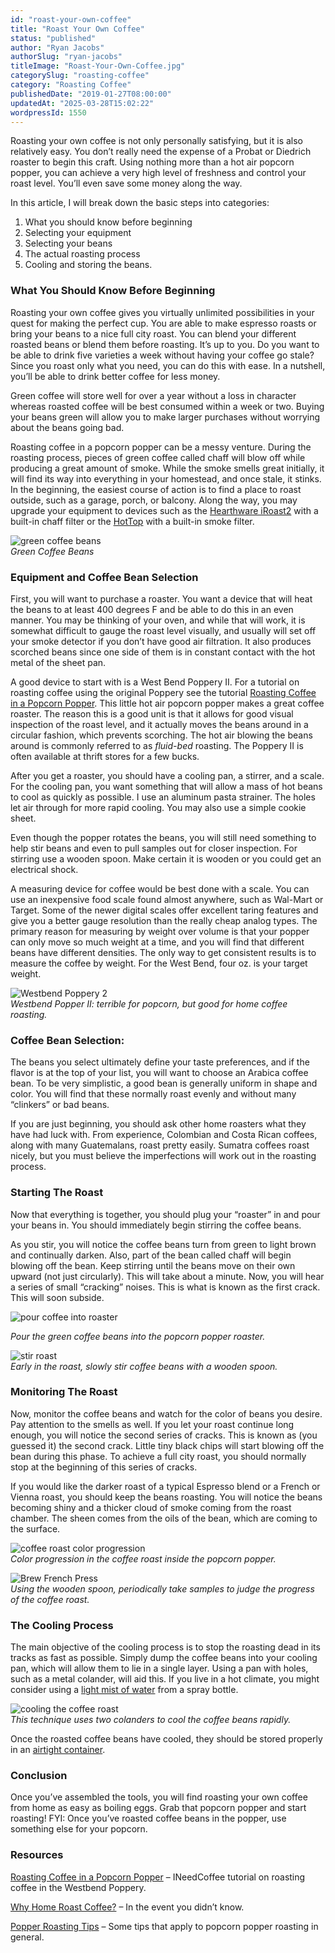 ```yaml
---
id: "roast-your-own-coffee"
title: "Roast Your Own Coffee"
status: "published"
author: "Ryan Jacobs"
authorSlug: "ryan-jacobs"
titleImage: "Roast-Your-Own-Coffee.jpg"
categorySlug: "roasting-coffee"
category: "Roasting Coffee"
publishedDate: "2019-01-27T08:00:00"
updatedAt: "2025-03-28T15:02:22"
wordpressId: 1550
---
```


Roasting your own coffee is not only personally satisfying, but it is also relatively easy. You don’t really need the expense of a Probat or Diedrich roaster to begin this craft. Using nothing more than a hot air popcorn popper, you can achieve a very high level of freshness and control your roast level. You’ll even save some money along the way.

In this article, I will break down the basic steps into categories:

1.  What you should know before beginning
2.  Selecting your equipment
3.  Selecting your beans
4.  The actual roasting process
5.  Cooling and storing the beans.

### What You Should Know Before Beginning

Roasting your own coffee gives you virtually unlimited possibilities in your quest for making the perfect cup. You are able to make espresso roasts or bring your beans to a nice full city roast. You can blend your different roasted beans or blend them before roasting. It’s up to you. Do you want to be able to drink five varieties a week without having your coffee go stale? Since you roast only what you need, you can do this with ease. In a nutshell, you’ll be able to drink better coffee for less money.

Green coffee will store well for over a year without a loss in character whereas roasted coffee will be best consumed within a week or two. Buying your beans green will allow you to make larger purchases without worrying about the beans going bad.

Roasting coffee in a popcorn popper can be a messy venture. During the roasting process, pieces of green coffee called chaff will blow off while producing a great amount of smoke. While the smoke smells great initially, it will find its way into everything in your homestead, and once stale, it stinks. In the beginning, the easiest course of action is to find a place to roast outside, such as a garage, porch, or balcony. Along the way, you may upgrade your equipment to devices such as the [Hearthware iRoast2](/roasting-coffee-in-a-popcorn-popper/) with a built-in chaff filter or the [HotTop](/hottop-kn-8828p-coffee-bean-roaster-first-look/) with a built-in smoke filter.

![green coffee beans](green-coffee-beans1.jpg)  
*Green Coffee Beans*

### Equipment and Coffee Bean Selection

First, you will want to purchase a roaster. You want a device that will heat the beans to at least 400 degrees F and be able to do this in an even manner. You may be thinking of your oven, and while that will work, it is somewhat difficult to gauge the roast level visually, and usually will set off your smoke detector if you don’t have good air filtration. It also produces scorched beans since one side of them is in constant contact with the hot metal of the sheet pan.

A good device to start with is a West Bend Poppery II. For a tutorial on roasting coffee using the original Poppery see the tutorial [Roasting Coffee in a Popcorn Popper](/roasting-coffee-in-a-popcorn-popper/). This little hot air popcorn popper makes a great coffee roaster. The reason this is a good unit is that it allows for good visual inspection of the roast level, and it actually moves the beans around in a circular fashion, which prevents scorching. The hot air blowing the beans around is commonly referred to as *fluid-bed* roasting. The Poppery II is often available at thrift stores for a few bucks.

After you get a roaster, you should have a cooling pan, a stirrer, and a scale. For the cooling pan, you want something that will allow a mass of hot beans to cool as quickly as possible. I use an aluminum pasta strainer. The holes let air through for more rapid cooling. You may also use a simple cookie sheet.

Even though the popper rotates the beans, you will still need something to help stir beans and even to pull samples out for closer inspection. For stirring use a wooden spoon. Make certain it is wooden or you could get an electrical shock.

A measuring device for coffee would be best done with a scale. You can use an inexpensive food scale found almost anywhere, such as Wal-Mart or Target. Some of the newer digital scales offer excellent taring features and give you a better gauge resolution than the really cheap analog types. The primary reason for measuring by weight over volume is that your popper can only move so much weight at a time, and you will find that different beans have different densities. The only way to get consistent results is to measure the coffee by weight. For the West Bend, four oz. is your target weight.

![Westbend Poppery 2](popper250.jpg)  
*Westbend Popper II: terrible for popcorn, but good for home coffee roasting.*

### Coffee Bean Selection:

The beans you select ultimately define your taste preferences, and if the flavor is at the top of your list, you will want to choose an Arabica coffee bean. To be very simplistic, a good bean is generally uniform in shape and color. You will find that these normally roast evenly and without many “clinkers” or bad beans.

If you are just beginning, you should ask other home roasters what they have had luck with. From experience, Colombian and Costa Rican coffees, along with many Guatemalans, roast pretty easily. Sumatra coffees roast nicely, but you must believe the imperfections will work out in the roasting process.

### Starting The Roast

Now that everything is together, you should plug your “roaster” in and pour your beans in. You should immediately begin stirring the coffee beans.

As you stir, you will notice the coffee beans turn from green to light brown and continually darken. Also, part of the bean called chaff will begin blowing off the bean. Keep stirring until the beans move on their own upward (not just circularly). This will take about a minute. Now, you will hear a series of small “cracking” noises. This is what is known as the first crack. This will soon subside.

![pour coffee into roaster](pour250.jpg)

*Pour the green coffee beans into the popcorn popper roaster.*

![stir roast](stir250.jpg)  
*Early in the roast, slowly stir coffee beans with a wooden spoon.*

### Monitoring The Roast

Now, monitor the coffee beans and watch for the color of beans you desire. Pay attention to the smells as well. If you let your roast continue long enough, you will notice the second series of cracks. This is known as (you guessed it) the second crack. Little tiny black chips will start blowing off the bean during this phase. To achieve a full city roast, you should normally stop at the beginning of this series of cracks.

If you would like the darker roast of a typical Espresso blend or a French or Vienna roast, you should keep the beans roasting. You will notice the beans becoming shiny and a thicker cloud of smoke coming from the roast chamber. The sheen comes from the oils of the bean, which are coming to the surface.

![coffee roast color progression](popcorn-coffee-roast-colors.jpg)  
*Color progression in the coffee roast inside the popcorn popper.*

![Brew French Press](check-the-roast.jpg)  
*Using the wooden spoon, periodically take samples to judge the progress of the coffee roast.*

### The Cooling Process

The main objective of the cooling process is to stop the roasting dead in its tracks as fast as possible. Simply dump the coffee beans into your cooling pan, which will allow them to lie in a single layer. Using a pan with holes, such as a metal colander, will aid this. If you live in a hot climate, you might consider using a [light mist of water](/popper-roasting-tips/) from a spray bottle.

![cooling the coffee roast](cooling-the-coffee-roast.jpg)  
*This technique uses two colanders to cool the coffee beans rapidly.*

Once the roasted coffee beans have cooled, they should be stored properly in an [airtight container](/coffee-storage/).

### Conclusion

Once you’ve assembled the tools, you will find roasting your own coffee from home as easy as boiling eggs. Grab that popcorn popper and start roasting! FYI: Once you’ve roasted coffee beans in the popper, use something else for your popcorn.

### Resources

[Roasting Coffee in a Popcorn Popper](/roasting-coffee-in-a-popcorn-popper/) – INeedCoffee tutorial on roasting coffee in the Westbend Poppery.

[Why Home Roast Coffee?](/why-home-roast/) – In the event you didn’t know.

[Popper Roasting Tips](/popper-roasting-tips/) – Some tips that apply to popcorn popper roasting in general.
